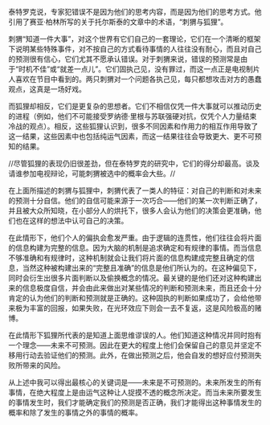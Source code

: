 泰特罗克说，专家犯错误不是因为他们的思考内容，而是因为他们的思考方式。他引用了赛亚·柏林所写的关于托尔斯泰的文章中的术语，“刺猬与狐狸”。

刺猬“知道一件大事”，对这个世界有它们自己的一套理论，它们在一个清晰的框架下说明某些特殊事件，对不按自己的方式看待事情的人往往没有耐心，而且对自己的预测很有信心，它们尤其不愿承认错误。对于刺猬来说，错误的预测常是由于“时机不佳”或“就差一点儿”。它们固执己见，没有罪过，而这一点正是电视制片人喜欢在节目中看到的。两只刺猬对一个问题各执己见，每只都想攻击对方的愚蠢观点，这真是一场好戏。

而狐狸却相反，它们是更复杂的思想者。它们不相信仅凭一件大事就可以推动历史的进程（例如，他们不可能接受罗纳德·里根与苏联强硬对抗，仅凭个人力量结束冷战的观点）。相反，这些狐狸认识到，很多不同因素和作用力的相互作用导致了这一结果，这些因素中也包括纯运气因素，而这一结果往往会导致更大、更不可预知的结果。

//尽管狐狸的表现仍旧很差劲，但在泰特罗克的研究中，它们的得分却最高。谈及请谁参加电视辩论，可能刺猬被选中的概率会大些。//

在上面所描述的刺猬与狐狸中，刺猬代表了一类人的特征：对自己的判断和对未来的预测十分自信。他们的自信可能来源于一次巧合——他们的某一次判断正确了，并且被大众所知晓，在小部分人的烘托下，很多人会认为他们的决策会更准确，他们也在这样的想法中认可自己的决策。

在此情形下，他们个人的偏执会愈发严重。由于逻辑的连贯性，他们往往会将片面的信息构建为完整的信息。因为大脑的机制是追求确定和有规律的事情。而当信息不够准确和有规律时，这种机制就会让我们将片面的信息构建成完整且确定的信息，当然这种被构建出来的“完整且准确”的信息是他们所认为的。在这种偏见下，同时会衍生出很多片面判断以及偷换概念的情况。最关键的是他们还对这种构建出来的信息极度自信，并会由此来做出对某些情况的判断和预测未来，而且还会十分肯定的认为他们的判断和预测就是正确的。这种固执的判断如果成功了，会给他带来极为丰富的回报，如果失败，在光环效应下则会一去不复返，这是风险极高的赌博。

在此情形下狐狸所代表的是知道上面思维谬误的人。他们知道这种情况并同时抱有一个理念——未来不可预测。因此在更大的程度上他们会保留自己的意见并坚定不移用行动去验证他们的预测。此外，在做出预测之后，他会自发的想好应付预测失败所带来的风险。

从上述中我可以得出最核心的关键词是——未来是不可预测的。未来所发生的所有事情，在绝大程度上是由运气这种让人捉摸不透的概念所决定。而当未来所要发生的事情发生时，我们才能确定我们的预测是否正确，我们才能得出这种事情发生的概率和除了发生的事情之外的事情的概率。
